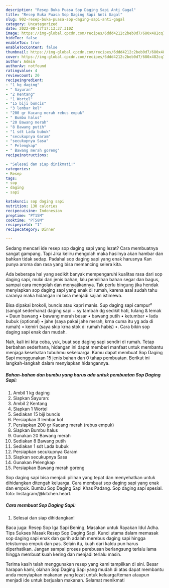 ```yaml
---
description: "Resep Buka Puasa Sop Daging Sapi Anti Gagal"
title: "Resep Buka Puasa Sop Daging Sapi Anti Gagal"
slug: 902-resep-buka-puasa-sop-daging-sapi-anti-gagal
category: Uncategorized
date: 2022-08-17T17:13:37.310Z
image: https://img-global.cpcdn.com/recipes/6ddd4212c2beb0d7/680x482cq70/sop-daging-sapi-foto-resep-utama.jpg
hideToc: false
enableToc: true
enableTocContent: false
thumbnail: https://img-global.cpcdn.com/recipes/6ddd4212c2beb0d7/680x482cq70/sop-daging-sapi-foto-resep-utama.jpg
cover: https://img-global.cpcdn.com/recipes/6ddd4212c2beb0d7/680x482cq70/sop-daging-sapi-foto-resep-utama.jpg
author: Admin
authorAv: notfound
ratingvalue: 4
reviewcount: 20
recipeingredient:
- "1 kg daging"
- " Sayuran"
- "2 Kentang"
- "1 Wortel"
- "15 biji buncis"
- "3 lembar kol"
- "200 gr Kacang merah rebus empuk"
- " Bumbu halus"
- "20 Bawang merah"
- "8 Bawang putih"
- "1 sdt Lada bubuk"
- "secukupnya Garam"
- "secukupnya Sasa"
- " Pelengkap"
- " Bawang merah goreng"
recipeinstructions:

- "Selesai dan siap dinikmati!"
categories:
- Resep
tags:
- sop
- daging
- sapi

katakunci: sop daging sapi 
nutrition: 130 calories
recipecuisine: Indonesian
preptime: "PT15M"
cooktime: "PT58M"
recipeyield: "1"
recipecategory: Dinner

---
```



Sedang mencari ide resep sop daging sapi yang lezat? Cara membuatnya sangat gampang. Tapi Jika keliru mengolah maka hasilnya akan hambar dan bahkan tidak sedap. Padahal sop daging sapi yang enak harusnya Kan punya aroma dan rasa yang bisa memancing selera kita.


Ada beberapa hal yang sedikit banyak mempengaruhi kualitas rasa dari sop daging sapi, mulai dari jenis bahan, lalu pemilihan bahan segar dan bagus, sampai cara mengolah dan menyajikannya. Tak perlu bingung jika hendak menyiapkan sop daging sapi yang enak di rumah, karena asal sudah tahu caranya maka hidangan ini bisa menjadi sajian istimewa.

Bisa dipakai brokoli, buncis atau kapri manis. Sup daging sapi campur² (sangat sederhana) daging sapi + sy tambah dg sedikit hati, tulang &amp; lemak • Daun bawang • bawang merah besar • bawang putih • ketumbar • lada bubuk (optional) • jahe (saya pakai jahe merah, krna cuma itu yg ada di rumah) • kemiri (saya skip krna stok di rumah habis) •. Cara bikin sop daging sapi enak dan mudah.


Nah, kali ini kita coba, yuk, buat sop daging sapi sendiri di rumah. Tetap berbahan sederhana, hidangan ini dapat memberi manfaat untuk membantu menjaga kesehatan tubuhmu sekeluarga. Kamu dapat membuat Sop Daging Sapi menggunakan 15 jenis bahan dan 0 tahap pembuatan. Berikut ini langkah-langkah dalam menyiapkan hidangannya.

<!--inarticleads1-->

##### Bahan-bahan dan bumbu yang harus ada untuk pembuatan Sop Daging Sapi:

1. Ambil 1 kg daging
1. Siapkan  Sayuran:
1. Ambil 2 Kentang
1. Siapkan 1 Wortel
1. Sediakan 15 biji buncis
1. Persiapkan 3 lembar kol
1. Persiapkan 200 gr Kacang merah (rebus empuk)
1. Siapkan  Bumbu halus
1. Gunakan 20 Bawang merah
1. Sediakan 8 Bawang putih
1. Sediakan 1 sdt Lada bubuk
1. Persiapkan secukupnya Garam
1. Siapkan secukupnya Sasa
1. Gunakan  Pelengkap
1. Persiapkan  Bawang merah goreng


Sop daging sapi bisa menjadi pilihan yang tepat dan menyehatkan untuk dihidangkan ditengah keluarga. Cara membuat sop daging sapi yang enak dan empuk. Bumbu Sop Daging Sapi Khas Padang. Sop daging sapi spesial. foto: Instagram/@kitchen.heart. 

<!--inarticleads2-->

##### Cara membuat Sop Daging Sapi:


1. Selesai dan siap dihidangkan!

Baca juga: Resep Sop Iga Sapi Bening, Masakan untuk Rayakan Idul Adha. Tips Sukses Masak Resep Sop Daging Sapi. Kunci utama dalam memasak sop daging sapi enak dan gurih adalah merebus daging sapi hingga teksturnya empuk dan pas. Selain itu, kuah dari kaldu pun harus diperhatikan. Jangan sampai proses perebusan berlangsung terlalu lama hingga membuat kuah kering dan menjadi terlalu masin. 

Terima kasih telah menggunakan resep yang kami tampilkan di sini. Besar harapan kami, olahan Sop Daging Sapi yang mudah di atas dapat membantu anda menyiapkan makanan yang lezat untuk keluarga/teman ataupun menjadi ide untuk berjualan makanan. Selamat menikmati
